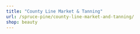 ```yaml
---
title: "County Line Market & Tanning"
url: /spruce-pine/county-line-market-and-tanning/
shop: beauty
---
```

